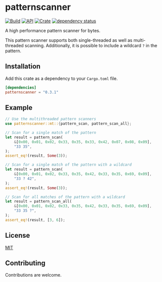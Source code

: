 # patternscanner

[![Build](https://github.com/Jakobzs/patternscanner/actions/workflows/rust.yml/badge.svg)](https://github.com/Jakobzs/patternscanner/actions/workflows/rust.yml)
[![API](https://docs.rs/patternscanner/badge.svg)](https://docs.rs/patternscanner)
[![Crate](https://img.shields.io/crates/v/patternscanner)](https://crates.io/crates/patternscanner)
[![dependency status](https://deps.rs/repo/github/jakobzs/patternscanner/status.svg)](https://deps.rs/repo/github/jakobzs/patternscanner)

A high performance pattern scanner for bytes.

This pattern scanner supports both single-threaded as well as multi-threaded scanning. Additionally, it is possible to include a wildcard `?` in the pattern.

## Installation

Add this crate as a dependency to your `Cargo.toml` file.

```toml
[dependencies]
patternscanner = "0.3.1"
```

## Example

```rust
// Use the multithreaded pattern scanners
use patternscanner::mt::{pattern_scan, pattern_scan_all};

// Scan for a single match of the pattern
let result = pattern_scan(
    &[0x00, 0x01, 0x02, 0x33, 0x35, 0x33, 0x42, 0x07, 0x08, 0x09],
    "33 35",
);
assert_eq!(result, Some(3));

// Scan for a single match of the pattern with a wildcard
let result = pattern_scan(
    &[0x00, 0x01, 0x02, 0x33, 0x35, 0x42, 0x33, 0x35, 0x69, 0x09],
    "33 ? 42",
);
assert_eq!(result, Some(3));

// Scan for all matches of the pattern with a wildcard
let result = pattern_scan_all(
    &[0x00, 0x01, 0x02, 0x33, 0x35, 0x42, 0x33, 0x35, 0x69, 0x09],
    "33 35 ?",
);
assert_eq!(result, [3, 6]);
```

## License

[MIT](license-mit)

## Contributing

Contributions are welcome.
